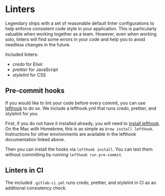# Linters

Legendary ships with a set of reasonable default linter configurations to help
enforce consistent code style in your application. This is particularly valuable
when working together as a team. However, even when working solo, linters will
find some errors in your code and help you to avoid needless changes in the future.

Included linters:

- *credo* for Elixir
- *prettier* for JavaScript
- *stylelint* for CSS

## Pre-commit hooks

If you would like to lint your code before every commit, you can use
[lefthook](https://github.com/evilmartians/lefthook) to do so. We include a
lefthook.yml that runs credo, prettier, and stylelint for you.

First, if you do not have it installed already, you will need to
[install lefthook](https://github.com/evilmartians/lefthook/blob/master/docs/other.md#installation).
On the Mac with Homebrew, this is as simple as `brew install lefthook`. Instructions
for other environments are available in the lefthook documentation linked above.

Then you can install the hooks via `lefthook install`. You can test them without
committing by running `lefthook run pre-commit`.

## Linters in CI

The included `.gitlab-ci.yml` runs credo, prettier, and stylelint in CI as an
additional consistency check.
